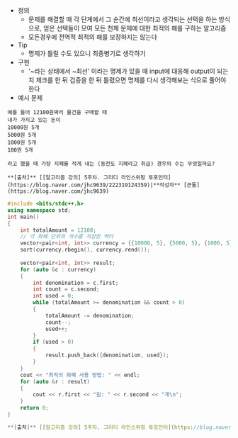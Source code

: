 - 정의
	- 문제를 해결할 때 각 단계에서 그 순간에 최선이라고 생각되는 선택을 하는 방식으로, 얻은 선택들이 모여 모든 천체 문제에 대한 최적의 해를 구하는 알고리즘
	- 모든경우에 전역적 최적의 해를 보장하지는 않는다
- Tip
	- 명제가 틀릴 수도 있으니 최종병기로 생각하기
- 구현
	- '~라는 상태에서 ~최선' 이라는 명제가 있을 때 input에 대응해 output이 되는지 체크를 한 뒤 검증을 한 뒤 틀렸으면 명제를 다시 생각해보는 식으로 풀어야 한다
- 예시 문제
```
예를 들어 12100원짜리 물건을 구매할 때
내가 가지고 있는 돈이
10000원 5개
5000원 5개
1000원 5개
100원 5개

라고 했을 때 가장 지폐를 적게 내는 (동전도 지폐라고 취급) 경우의 수는 무엇일까요?

**[출처]** [[알고리즘 강의] 5주차. 그리디 라인스위핑 투포인터](https://blog.naver.com/jhc9639/222319124359)|**작성자** [큰돌](https://blog.naver.com/jhc9639)
```
```C++
#include <bits/stdc++.h>
using namespace std; 
int main() 
{
	int totalAmount = 12100;
	// 각 화폐 단위와 개수를 저장한 벡터 
	vector<pair<int, int>> currency = {{10000, 5}, {5000, 5}, {1000, 5}, {100, 5}}; 
	sort(currency.rbegin(), currency.rend()); 
	
	vector<pair<int, int>> result; 
	for (auto &c : currency) 
	{ 
		int denomination = c.first;
		int count = c.second;
		int used = 0;
		while (totalAmount >= denomination && count > 0) 
		{ 
			totalAmount -= denomination; 
			count--; 
			used++; 
		} 
		if (used > 0) 
		{ 
			result.push_back({denomination, used}); 
		} 
	} 
	cout << "최적의 화폐 사용 방법: " << endl; 
	for (auto &r : result) 
	{ 
		cout << r.first << "원: " << r.second << "개\n"; 
	} 
	return 0; 
}

**[출처]** [[알고리즘 강의] 5주차. 그리디 라인스위핑 투포인터](https://blog.naver.com/jhc9639/222319124359)|**작성자** [큰돌](https://blog.naver.com/jhc9639)
```